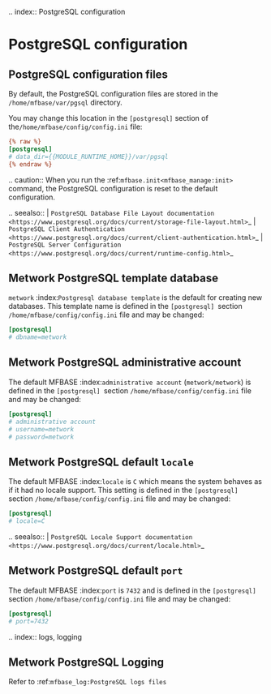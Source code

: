 .. index:: PostgreSQL configuration
# PostgreSQL configuration 

## PostgreSQL configuration files 

By default, the PostgreSQL configuration files are stored in the `/home/mfbase/var/pgsql` directory.

You may change this location in the `[postgresql]` section of the`/home/mfbase/config/config.ini` file:
```cfg
{% raw %}
[postgresql]
# data_dir={{MODULE_RUNTIME_HOME}}/var/pgsql
{% endraw %}
```

.. caution::
	When you run the :ref:`mfbase.init<mfbase_manage:init>` command, the PostgreSQL configuration is reset to the default configuration.

.. seealso::
	| `PostgreSQL Database File Layout documentation <https://www.postgresql.org/docs/current/storage-file-layout.html>`_
    | `PostgreSQL Client Authentication <https://www.postgresql.org/docs/current/client-authentication.html>`_
    | `PostgreSQL Server Configuration <https://www.postgresql.org/docs/current/runtime-config.html>`_

## Metwork PostgreSQL template database

`metwork` :index:`Postgresql database template` is the default for creating new databases. This template name is defined in the `[postgresql] `section `/home/mfbase/config/config.ini` file and may be changed:
```cfg
[postgresql]
# dbname=metwork

```

## Metwork PostgreSQL administrative account

The default MFBASE :index:`administrative account` (`metwork/metwork`) is defined in the `[postgresql] `section `/home/mfbase/config/config.ini` file and may be changed:
```cfg
[postgresql]
# administrative account
# username=metwork
# password=metwork

```

## Metwork PostgreSQL default `locale`

The default MFBASE :index:`locale` is `C` which means the system behaves as if it had no locale support. This setting is defined in the `[postgresql] `section `/home/mfbase/config/config.ini` file and may be changed:
```cfg
[postgresql]
# locale=C

```
.. seealso::
	| `PostgreSQL Locale Support documentation <https://www.postgresql.org/docs/current/locale.html>`_

## Metwork PostgreSQL default `port`

The default MFBASE :index:`port` is `7432` and is defined in the `[postgresql] `section `/home/mfbase/config/config.ini` file and may be changed:
```cfg
[postgresql]
# port=7432

```

.. index:: logs, logging
## Metwork PostgreSQL Logging

Refer to :ref:`mfbase_log:PostgreSQL logs files` 

<!--
Intentional comment to prevent m2r from generating bad rst statements when the file ends with a block .. xxx ::
-->
